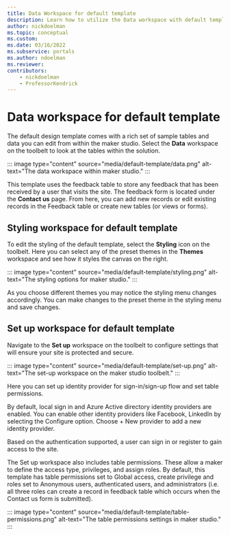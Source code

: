 ```yaml
---
title: Data Workspace for default template
description: Learn how to utilize the Data workspace with default template.
author: nickdoelman
ms.topic: conceptual
ms.custom: 
ms.date: 03/16/2022
ms.subservice: portals
ms.author: ndoelman 
ms.reviewer: 
contributors:
    - nickdoelman
    - ProfessorKendrick
---
```


# Data workspace for default template

The default design template comes with a rich set of sample tables and data you can edit from within the maker studio. Select the **Data** workspace on the toolbelt to look at the tables within the solution.

::: image type="content" source="media/default-template/data.png" alt-text="The data workspace within maker studio." :::

This template uses the feedback table to store any feedback that has been received by a user that visits the site. The feedback form is located under the **Contact us** page. From here, you can add new records or edit existing records in the Feedback table or create new tables (or views or forms).

## Styling workspace for default template

To edit the styling of the default template, select the **Styling** icon on the toolbelt. Here you can select any of the preset themes in the **Themes** workspace and see how it styles the canvas on the right.

::: image type="content" source="media/default-template/styling.png" alt-text="The styling options for maker studio." :::

As you choose different themes you may notice the styling menu changes accordingly. You can make changes to the preset theme in the styling menu and save changes.

## Set up workspace for default template

Navigate to the **Set up** workspace on the toolbelt to configure settings that will ensure your site is protected and secure.

::: image type="content" source="media/default-template/set-up.png" alt-text="The set-up workspace on the maker studio toolbelt." :::

Here you can set up identity provider for sign-in/sign-up flow and set table permissions.

By default, local sign in and Azure Active directory identity providers are enabled. You can enable other identity providers like Facebook, LinkedIn by selecting the Configure option. Choose + New provider to add a new identity provider.

Based on the authentication supported, a user can sign in or register to gain access to the site.

The Set up workspace also includes table permissions. These allow a maker to define the access type, privileges, and assign roles. By default, this template has table permissions set to Global access, create privilege and roles set to Anonymous users, authenticated users, and administrators (i.e. all three roles can create a record in feedback table which occurs when the Contact us form is submitted).

::: image type="content" source="media/default-template/table-permissions.png" alt-text="The table permissions settings in maker studio." :::